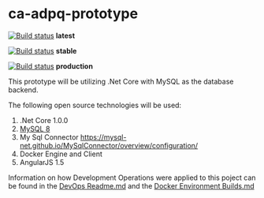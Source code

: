 # ca-adpq-prototype

[![Build status](https://ci.appveyor.com/api/projects/status/y66ddywcfi3mpn21/branch/Dev?svg=true)](https://ci.appveyor.com/project/ryan-chadwick-fei/ca-adpq-prototype/branch/Dev)  **latest**

[![Build status](https://ci.appveyor.com/api/projects/status/y66ddywcfi3mpn21/branch/stable/web/b?svg=true)](https://ci.appveyor.com/project/ryan-chadwick-fei/ca-adpq-prototype/branch/stable/web/b)  **stable**

[![Build status](https://ci.appveyor.com/api/projects/status/y66ddywcfi3mpn21/branch/production/web/b?svg=true)](https://ci.appveyor.com/project/ryan-chadwick-fei/ca-adpq-prototype/branch/production/web/b)  **production**

This prototype will be utilizing .Net Core with MySQL as the database backend. 

The following open source technologies will be used:

1.  .Net Core 1.0.0
2.  [MySQL 8](https://hub.docker.com/_/mysql/)
3.  My Sql Connector https://mysql-net.github.io/MySqlConnector/overview/configuration/
4.  Docker Engine and Client
5.  AngularJS 1.5

Information on how Development Operations were applied to this poject can be found in the [DevOps Readme.md](https://github.com/FEISystems/ca-adpq-prototype/blob/master/devops/DevOps%20Readme.md) and the [Docker Environment Builds.md](https://github.com/FEISystems/ca-adpq-prototype/blob/master/devops/Docker%20Environment%20Builds.md)
